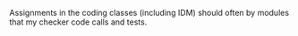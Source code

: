Assignments in the coding classes (including IDM) should often by modules that my checker code calls and tests.  
